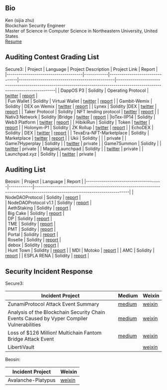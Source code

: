 
##  Bio

Ken (sijia zhu) <br>
Blockchain Security Engineer  <br>
Master of Science in Computer Science in Northeastern University, United States  <br>
[Resume](https://github.com/pazsj003/smartContractAuditing/blob/main/Ken_resume.pdf) 



## Auditing Contest Grading List

Secure3:
| Project                              | Language   | Project Description            | Project Link                                   | Report                                                                                                                      |
|--------------------------------------|------------|--------------------------------|------------------------------------------------|-----------------------------------------------------------------------------------------------------------------------------|
| DappOS P3     | Solidity   | Operating Protocol             | [twitter](https://twitter.com/dappOS_com)      | [report](https://github.com/Secure3Audit/Secure3Academy/tree/main/audit_reports/dappOS)                                     |       
| Fun Wallet    | Solidity   | Virtual Wallet                 | [twitter](https://twitter.com/fun)             | [report](https://github.com/Secure3Audit/Secure3Academy/tree/main/audit_reports/Fun.xyz)                                    |
| Gambit-Wemix               | Solidity   | DEX on Wemix         | [twitter](https://twitter.com/Gambit_Trade)             | [report](https://github.com/Secure3Audit/Secure3Academy/tree/main/audit_reports/Gambit-Wemix)                               |
|  Lynex             | Solidity   |DEX        | [twitter](https://twitter.com/LynexFi)           | [report](https://github.com/Secure3Audit/Secure3Academy/tree/main/audit_reports/Lynex)                               |
|  Taker Protocol              | Solidity   | NFT lending protocol        | [twitter](https://twitter.com/TakerProtocol)           | [report](https://github.com/Secure3Audit/Secure3Academy/tree/main/audit_reports/TakerProtocol  )                               |
| Nativ3 Network              | Solidity   |Bridge        | [twitter](https://twitter.com/Nativ3Network)           | [report](https://github.com/Secure3Audit/Secure3Academy/tree/main/audit_reports/Nativ3Network)                               |
|IoTex-IIP14	                       | Solidity   | Web3 Platform              | [twitter](https://twitter.com/iotex_io)            | [report](https://github.com/Secure3Audit/Secure3Academy/tree/main/audit_reports/IoTex-IIP14)                                     |
| HibikiRun                 | Solidity   | Token                          | [twitter](https://twitter.com/hibikirunteam?s=21)         | [report](https://github.com/Secure3Audit/Secure3Academy/tree/main/audit_reports/HibikiRun)     |
|  Holonym-P1               | Solidity   | ZK Rollup                      | [twitter](https://twitter.com/0xHolonym)             | [report](https://github.com/Secure3Audit/Secure3Academy/tree/main/audit_reports/Holonym)                               |
| EchoDEX	              | Solidity   | DEX                            | [twitter]( https://twitter.com/Echo_DEX)            | [report](https://github.com/Secure3Audit/Secure3Academy/tree/main/audit_reports/EchoDEX)                                    |
| TevaEra-NFT-Marketplace               | Solidity   | Marketplace                       | [twitter](https://twitter.com/tevaera)             | [report](https://github.com/Secure3Audit/Secure3Academy/tree/main/audit_reports/TevaEra-NFT-Marketplace)                               |
|  Ukii              | Solidity   |                     |                                   | private                             |
|  Game7Hyperplay             | Solidity   |                     |  [twitter](https://twitter.com/G7_DAO)           | private                                |
|  Game7Summon            | Solidity   |                     |    [twitter](https://twitter.com/G7_DAO)         | private                                |
|  MagpieLaunchpad            | Solidity   |                     | [twitter](https://twitter.com/magpiexyz_io)       | private                                 |
|  Launchpad.xyz            | Solidity   |                     |  [twitter](https://twitter.com/launchpadlpx)       | private                                 |


## Auditing List

Beosin:
| Project                              | Language   | Report                                                                                                                      |
|--------------------------------------|------------|-----------------------------------------------------------------------------------------------------------------------------|
| NodeDAOProtocol     | Solidity   | [report](https://beosin.com/audits/NodeDAO-Protocol_202302011759.pdf)     |       
| NodeDAOProtocol v1.1  | Solidity  | [report](https://beosin.com/audits/NodeDAO-Protocol_202302161759.pdf)   |    
| AethStaking  | Solidity   | [report](https://beosin.com/audits/Aeth-Staking_202211151729.pdf)   |  
| Big Cake  | Solidity   | [report](https://beosin.com/audits/Big-Cake_202209291804.pdf)   |  
| DP  | Solidity  | [report](https://beosin.com/audits/DP_202210242230.pdf)   |  
| TME | Solidity  | [report](https://beosin.com/audits/TME_202210251233.pdf)   |  
| PMT  | Solidity | [report](https://beosin.com/audits/PMT_202211241633.pdf)   |  
| Portal | Solidity  | [report](https://beosin.com/audits/Portal_202304111022.pdf)   |  
| Roselle | Solidity   | [report](https://beosin.com/audits/Roselle_202301161655.pdf)   |  
| debox   | Solidity  | [report](https://beosin.com/audits/Debox_202301031842.pdf)   |  
| Hunt Town   | Solidity  | [report](https://beosin.com/audits/Hunt-Town_202212051700.pdf)   | 
| MDI  | Motoko   | [report](https://beosin.com/audits/MDI_202302101729.pdf)   | 
| AMC   | Solidity   | [report](https://beosin.com/audits/AMC_202302281530.pdf)   | 
| ESPLA RENA   | Solidity   | [report](https://beosin.com/audits/ESPL%20ARENA_202301111051.pdf)   | 
     
           
     
## Security Incident Response

Secure3:

| Incident Project                 |  Medium    | Weixin            |  
|----------------------------------|--------------------|--------------------------------|
| ZunamiProtocol Attack Event Summary   |  [medium](https://medium.com/@Secure3/zunamiprotocol-attack-event-summary-94da79e7389a)      | [weixin](https://mp.weixin.qq.com/s/7pmcfejrplOvp6K2ghwm-A) |
| Analysis of the Blockchain Security Chain Events Caused by Vyper Compiler Vulnerabilities   |  [medium](https://medium.com/@Secure3/analysis-of-the-blockchain-security-chain-events-caused-by-vyper-compiler-vulnerabilities-37b66ad8aa45)    | [weixin](https://mp.weixin.qq.com/s/NvWPkq5MUpTjNnGw3pkDnQ) |
| Loss of $126 Million! Multichain Fantom Bridge Attack Event | [medium](https://medium.com/@Secure3/loss-of-126-million-multichain-fantom-bridge-attack-event-e68693a36d2)| [weixin](https://mp.weixin.qq.com/s/ERFVmVUZTdas8p5jHrlpfg)  |   
| LibertiVault | |   [weixin](https://mp.weixin.qq.com/s/NvWPkq5MUpTjNnGw3pkDnQ)   |  


Beosin:

| Incident Project                 |  Weixin   | 
|----------------------------------|--------------------|
|  Avalanche-Platypus              |   [weixin](https://mp.weixin.qq.com/s/HQh4g_-ZfkwJCBGyiDFypA) |
  

